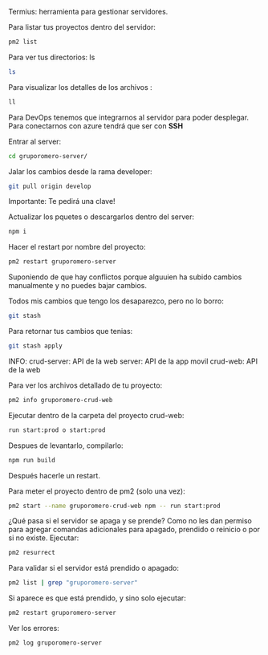 Termius: herramienta para gestionar servidores.

Para listar tus proyectos dentro del servidor:
```bash
pm2 list
```
Para ver tus directorios: ls
```bash
ls
```
Para visualizar los detalles de los archivos : 
```bash
ll
```

Para DevOps tenemos que integrarnos al servidor para poder desplegar.
Para conectarnos con azure tendrá que ser con **SSH**

Entrar al server:
```bash
cd gruporomero-server/
```

Jalar los cambios desde la rama developer:
```bash
git pull origin develop
```
Importante: Te pedirá una clave!


Actualizar los pquetes  o descargarlos dentro del server: 
```bash
npm i
```

Hacer el restart por nombre del proyecto:
```bash
pm2 restart gruporomero-server
```
Suponiendo de que hay conflictos porque alguuien ha subido cambios manualmente y no puedes bajar cambios.

Todos mis cambios que tengo los desaparezco, pero no lo borro:
```bash
git stash
```
Para retornar tus cambios que tenias:
```bash
git stash apply
```
INFO:
crud-server: API de la web
server: API de la app movil
crud-web: API de la web

Para ver los archivos detallado de tu proyecto:
```bash
pm2 info gruporomero-crud-web
```
 
Ejecutar dentro de la carpeta del proyecto crud-web:
```bash
run start:prod o start:prod
```

Despues de levantarlo, compilarlo:
```bash
npm run build
```
Después hacerle un restart.


Para meter el proyecto dentro de pm2 (solo una vez):
```bash
pm2 start --name gruporomero-crud-web npm -- run start:prod
```

¿Qué pasa si el servidor se apaga y se prende?
Como no les dan permiso para agregar comandas adicionales para apagado, prendido o reinicio o por si no existe.
Ejecutar: 

```bash
pm2 resurrect
```
Para validar si el servidor está prendido o apagado: 
```bash
pm2 list | grep "gruporomero-server"
```
Si aparece es que está prendido, y sino solo ejecutar:
```bash
pm2 restart gruporomero-server
```

Ver los errores:
```bash
pm2 log gruporomero-server
```





